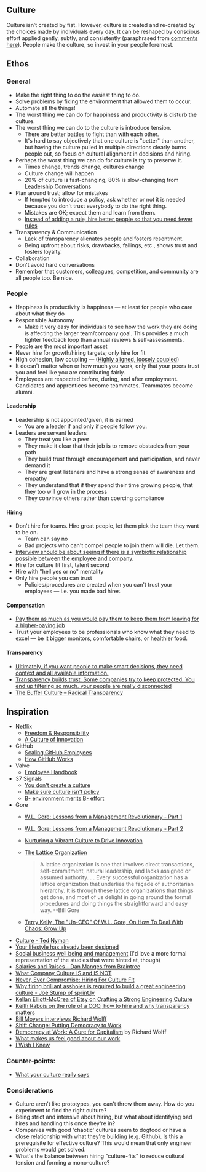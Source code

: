 Culture
-------

Culture isn’t created by fiat. However, culture is created and re-created by the choices made by individuals every day.
It can be reshaped by conscious effort applied gently, subtly, and consistently (paraphrased from [comments here](http://37signals.com/svn/posts/3450#all_comments)).
People make the culture, so invest in your people foremost.

Ethos
-----

### General

* Make the right thing to do the easiest thing to do.
* Solve problems by fixing the environment that allowed them to occur.
* Automate all the things!
* The worst thing we can do for happiness and productivity is disturb the culture.
* The worst thing we can do to the culture is introduce tension.
  * There are better battles to fight than with each other.
  * It's hard to say objectively that one culture is "better" than another, but having the culture pulled in multiple directions clearly burns people out, so focus on cultural alignment in decisions and hiring.
* Perhaps the worst thing we can do for culture is try to preserve it.
  * Times change, trends change, cultures change
  * Culture change will happen
  * 20% of culture is fast-changing, 80% is slow-changing from [Leadership Conversations](http://www.amazon.com/Leadership-Conversations-Challenging-Potential-ebook/dp/B00AVZJV2C/)
* Plan around trust; allow for mistakes
  * If tempted to introduce a policy, ask whether or not it is needed because you don't trust everybody to do the right thing.
  * Mistakes are OK; expect them and learn from them.
  * [Instead of adding a rule, hire better people so that you need fewer rules](http://www.youtube.com/watch?v=o3e1lnixKBM&feature=youtu.be&t=7m9s)
* Transparency & Communication
  * Lack of transparency alienates people and fosters resentment.
  * Being upfront about risks, drawbacks, failings, etc., shows trust and fosters loyalty.
* Collaboration
* Don't avoid hard conversations
* Remember that customers, colleagues, competition, and community are all people too. Be nice.

### People

* Happiness is productivity is happiness — at least for people who care about what they do
* Responsible Autonomy
  * Make it very easy for individuals to see how the work they are doing is affecting the larger team/company goal. This provides a much tighter feedback loop than annual reviews & self-assessments.
* People are the most important asset
* Never hire for growth/hiring targets; only hire for fit
* High cohesion, low coupling — ([Highly aligned, loosely coupled](http://www.youtube.com/watch?v=o3e1lnixKBM#t=136s))
* It doesn't matter when or how much you work, only that your peers trust you and feel like you are contributing fairly.
* Employees are respected before, during, and after employment. Candidates and apprentices become teammates. Teammates become alumni.

#### Leadership

* Leadership is not appointed/given, it is earned
  * You are a leader if and only if people follow you.
* Leaders are servant leaders
  * They treat you like a peer
  * They make it clear that their job is to remove obstacles from your path
  * They build trust through encouragement and participation, and never demand it
  * They are great listeners and have a strong sense of awareness and empathy
  * They understand that if they spend their time growing people, that they too will grow in the process
  * They convince others rather than coercing compliance

#### Hiring

* Don't hire for teams. Hire great people, let them pick the team they want to be on.
  * Team can say no
  * Bad projects who can't compel people to join them will die. Let them.
* [Interview should be about seeing if there is a symbiotic relationship possible between the employee and company.](http://glenngillen.com/thoughts/on-hiring)
* Hire for culture fit first, talent second
* Hire with "hell yes or no" mentality
* Only hire people you can trust
  * Policies/procedures are created when you can't trust your employees — i.e. you made bad hires.

#### Compensation

* [Pay them as much as you would pay them to keep them from leaving for a higher-paying job](http://www.dan-manges.com/blog/2013/salaries-and-raises)
* Trust your employees to be professionals who know what they need to excel — be it bigger monitors, comfortable chairs, or healthier food.

#### Transparency

* [Ultimately, if you want people to make smart decisions, they need context and all available information.](http://firstround.com/article/Keith-Rabois-on-the-role-of-a-COO-how-to-hire-and-why-transparency-matters)
* [Transparency builds trust. Some companies try to keep protected. You end up filtering so much, your people are really disconnected](http://www.fastcompany.com/3002493/terry-kelly-un-ceo-wl-gore-how-deal-chaos-grow)
* [The Buffer Culture – Radical Transparency](http://www.slideshare.net/Bufferapp/buffer-culture-02)


Inspiration
-----------

* Netflix
  * [Freedom & Responsibility](http://www.slideshare.net/reed2001/culture-1798664)
  * [A Culture of Innovation](http://www.youtube.com/watch?v=o3e1lnixKBM)
* GitHub
  * [Scaling GitHub Employees](http://zachholman.com/posts/scaling-github-employees/)
  * [How GitHub Works](http://zachholman.com/posts/how-github-works/)
* Valve
  * [Employee Handbook](http://assets.sbnation.com/assets/1074301/Valve_Handbook_LowRes.pdf)
* 37 Signals
  * [You don't create a culture](http://37signals.com/svn/posts/1022-you-dont-create-a-culture)
  * [Make sure culture isn't policy](http://37signals.com/svn/posts/3450)
  * [B- environment merits B- effort](http://37signals.com/svn/posts/3461-b-environment-merits-b-effort)
* Gore
  * [W.L. Gore: Lessons from a Management Revolutionary - Part 1](http://blogs.wsj.com/management/2010/03/18/wl-gore-lessons-from-a-management-revolutionary/)
  * [W.L. Gore: Lessons from a Management Revolutionary - Part 2](http://blogs.wsj.com/management/2010/04/02/wl-gore-lessons-from-a-management-revolutionary-part-2/)
  * [Nurturing a Vibrant Culture to Drive Innovation](http://video.mit.edu/watch/nurturing-a-vibrant-culture-to-drive-innovation-9405/)
  * [The Lattice Organization](http://www2.stetson.edu/~bboozer/Gore_lattice.pdf)

    > A lattice organization is one that involves direct
    transactions, self-commitment, natural leadership,
    and lacks assigned or assumed authority. . . Every
    successful organization has a lattice organization
    that underlies the façade of authoritarian hierarchy.
    It is through these lattice organizations that things
    get done, and most of us delight in going around
    the formal procedures and doing things the
    straightforward and easy way.
      --Bill Gore
  * [Terry Kelly, The "Un-CEO" Of W.L. Gore, On How To Deal With Chaos: Grow Up](http://www.fastcompany.com/3002493/terry-kelly-un-ceo-wl-gore-how-deal-chaos-grow)
* [Culture - Ted Nyman](http://ted.io/culture.html)
* [Your lifestyle has already been designed](http://www.raptitude.com/2010/07/your-lifestyle-has-already-been-designed/)
* [Social business well being and management](http://eskokilpi.blogging.fi/2013/02/24/social-business-well-being-and-management/) (I'd love a more formal representation of the studies that were hinted at, though)
* [Salaries and Raises - Dan Manges from Braintree](http://www.dan-manges.com/blog/2013/salaries-and-raises)
* [What Company Culture IS and IS NOT](http://moz.com/rand/what-company-culture-is-and-is-not/)
* [Never, Ever Compromise: Hiring For Culture Fit](http://blog.eladgil.com/2012/04/never-ever-compromise-hiring-for.html)
* [Why firing brilliant assholes is required to build a great engineering culture - Joe Stump of sprint.ly](http://firstround.com/article/why-firing-brilliant-assholes-is-required-to-build-a-great-engineering-culture)
* [Kellan Elliott-McCrea of Etsy on Crafting a Strong Engineering Culture](https://www.path.to/inspiration/kellan-elliott-mccrea-etsy)
* [Keith Rabois on the role of a COO, how to hire and why transparency matters](http://firstround.com/article/Keith-Rabois-on-the-role-of-a-COO-how-to-hire-and-why-transparency-matters)
* [Bill Moyers interviews Richard Wolff](http://www.youtube.com/watch?v=lpTOXKHRJlU&feature=youtu.be)
* [Shift Change: Putting Democracy to Work](http://shiftchange.org/)
* [Democracy at Work: A Cure for Capitalism](http://www.amazon.com/Democracy-at-Work-Cure-Capitalism/dp/1608462471) by Richard Wolff
* [What makes us feel good about our work](http://www.ted.com/talks/dan_ariely_what_makes_us_feel_good_about_our_work.html)
* [I Wish I Knew](https://medium.com/about-work/83f631458f64)

### Counter-points:

* [What your culture really says](http://blog.prettylittlestatemachine.com/blog/2013/02/20/what-your-culture-really-says/)

### Considerations
* Culture aren't like prototypes, you can't throw them away. How do you experiment to find the right culture?
* Being strict and intensive about hiring, but what about identifying bad hires and handling this once they're in?
* Companies with good 'chaotic' cultures seem to dogfood or have a close relationship with what they're building (e.g. Github). Is this a prerequisite for effective culture? This would mean that only engineer problems would get solved.
* What's the balance between hiring "culture-fits" to reduce cultural tension and forming a mono-culture?
